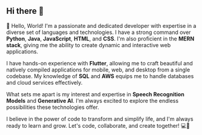 ## Hi there 👋

👋 Hello, World! I'm a passionate and dedicated developer with expertise in a diverse set of languages and technologies. I have a strong command over **Python**, **Java**, **JavaScript**, **HTML**, and **CSS**. I'm also proficient in the **MERN stack**, giving me the ability to create dynamic and interactive web applications.

I have hands-on experience with **Flutter**, allowing me to craft beautiful and natively compiled applications for mobile, web, and desktop from a single codebase. My knowledge of **SQL** and **AWS** equips me to handle databases and cloud services effectively.

What sets me apart is my interest and expertise in **Speech Recognition Models** and **Generative AI**. I'm always excited to explore the endless possibilities these technologies offer.

I believe in the power of code to transform and simplify life, and I'm always ready to learn and grow. Let's code, collaborate, and create together! 💻🚀

